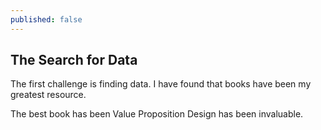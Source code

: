```yaml
---
published: false
---
```


## The Search for Data

The first challenge is finding data. I have found that books have been my greatest resource.

The best book has been Value Proposition Design has been invaluable.


